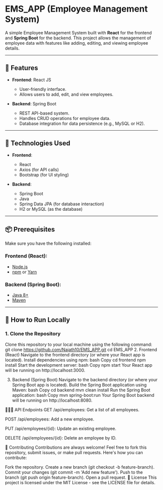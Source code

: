# EMS_APP (Employee Management System)

A simple Employee Management System built with **React** for the frontend and **Spring Boot** for the backend. This project allows the management of employee data with features like adding, editing, and viewing employee details.

---

## 🚀 Features

- **Frontend**: React JS
  - User-friendly interface.
  - Allows users to add, edit, and view employees.
  
- **Backend**: Spring Boot
  - REST API-based system.
  - Handles CRUD operations for employee data.
  - Database integration for data persistence (e.g., MySQL or H2).

---

## 🔧 Technologies Used

- **Frontend**:
  - React
  - Axios (for API calls)
  - Bootstrap (for UI styling)
  
- **Backend**:
  - Spring Boot
  - Java
  - Spring Data JPA (for database interaction)
  - H2 or MySQL (as the database)

---

## 📦 Prerequisites

Make sure you have the following installed:

### Frontend (React):
- [Node.js](https://nodejs.org/)
- [npm](https://www.npmjs.com/) or [Yarn](https://yarnpkg.com/)

### Backend (Spring Boot):
- [Java 8+](https://adoptopenjdk.net/)
- [Maven](https://maven.apache.org/)
  
---

## 📝 How to Run Locally

### 1. Clone the Repository

Clone this repository to your local machine using the following command:
git clone https://github.com/Najath10/EMS_APP.git
cd EMS_APP
2. Frontend (React)
Navigate to the frontend directory (or where your React app is located).
Install dependencies using npm:
bash
Copy
cd frontend
npm install
Start the development server:
bash
Copy
npm start
Your React app will be running on http://localhost:3000.

3. Backend (Spring Boot)
Navigate to the backend directory (or where your Spring Boot app is located).
Build the Spring Boot application using Maven:
bash
Copy
cd backend
mvn clean install
Run the Spring Boot application:
bash
Copy
mvn spring-boot:run
Your Spring Boot backend will be running on http://localhost:8080.

🧑‍🤝‍🧑 API Endpoints
GET /api/employees: Get a list of all employees.

POST /api/employees: Add a new employee.

PUT /api/employees/{id}: Update an existing employee.

DELETE /api/employees/{id}: Delete an employee by ID.

💬 Contributing
Contributions are always welcome! Feel free to fork this repository, submit issues, or make pull requests. Here's how you can contribute:

Fork the repository.
Create a new branch (git checkout -b feature-branch).
Commit your changes (git commit -m 'Add new feature').
Push to the branch (git push origin feature-branch).
Open a pull request.
📄 License
This project is licensed under the MIT License - see the LICENSE file for details.
